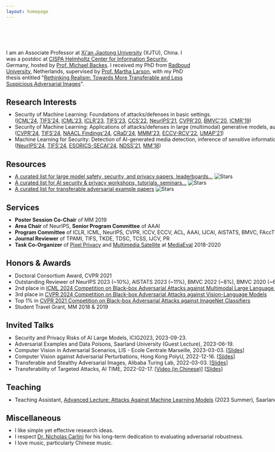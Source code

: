 ```yaml
---
layout: homepage
---
```


<h1 id="about-me"></h1>

<h2 style="margin: 80px 0px 10px;"></h2>

I am an Associate Professor at [Xi'an Jiaotong University](http://en.xjtu.edu.cn/XJTU_Introduction/Introduction.htm) (XJTU), China. I was a postdoc at [CISPA Helmholtz Center for Information Security](https://cispa.de/en/about), Germany, hosted by [Prof. Michael Backes](https://michaelbackes.eu/aboutme.html).
I received my PhD from [Radboud University](https://www.ru.nl/english/), Netherlands, supervised by [Prof. Martha Larson](https://www.ru.nl/english/people/larson-m/), with my PhD thesis entitled "<a href="https://repository.ubn.ru.nl/handle/2066/245409">Rethinking Realism: Towards More Transferable and Less Suspicious Adversarial Images</a>".

## Research Interests
<ul style="margin:-5px 0 25px;width:950px">
  <li>Security of Machine Learning: Foundations of attacks/defenses in basic settings.<br>
    (<a href="https://arxiv.org/abs/2312.07364">ICML'24</a>, <a href="https://arxiv.org/abs/2305.05875">TIFS'24</a>, <a href="https://arxiv.org/abs/2301.13838">ICML'23</a>, <a href="https://openreview.net/forum?id=zKvm1ETDOq">ICLR'23</a>, <a href="https://arxiv.org/abs/2011.06690">TIFS'23</a>, <a href="https://arxiv.org/abs/2208.14933">CCS'22</a>, <a href="https://arxiv.org/abs/2012.11207">NeurIPS'21</a>, <a href="https://arxiv.org/abs/1911.02466">CVPR'20</a>, <a href="https://arxiv.org/abs/2002.01008">BMVC'20</a>, <a href="https://arxiv.org/abs/1901.10332">ICMR'19</a>)</li>
  <li>Security of Machine Learning: Applications of attacks/defenses in large (multimodal) generative models, autonomous driving...<br>
    (<a href="https://arxiv.org/abs/2312.07364">CVPR'24</a>, <a href="https://arxiv.org/abs/2305.05875">TIFS'24</a>, <a href="https://arxiv.org/abs/2301.13838">NAACL Findings'24</a>, <a href="https://zhengyuzhao.github.io/publications/">CRaD'24</a>, <a href="https://arxiv.org/abs/2206.01467">MMM'23</a>, <a href="https://arxiv.org/abs/2211.01086">ECCV-RCV'22</a>, <a href="https://dl.acm.org/doi/abs/10.1145/3450613.3456832">UMAP'21</a>)</li>
  <li>Machine Learning for Security: Detection of AI-generated media detection, inference of sensitive information...<br>
    (<a href="https://zhengyuzhao.github.io/publications/">NeurIPS'24</a>, <a href="https://ieeexplore.ieee.org/document/10689267">TIFS'24</a>, <a href="https://arxiv.org/abs/2408.16025">ESORICS-SECAI'24</a>, <a href="https://arxiv.org/abs/2011.09877">NDSS'21</a>, <a href="https://arxiv.org/abs/1807.08624">MM'18</a>)</li>
</ul>



## Resources 
<ul style="margin:-5px 0 25px;width:950px">
  <li><a href="https://github.com/ThuCCSLab/lm-ssp">A curated list for large model safety, security, and privacy papers, leaderboards...</a>  <img alt="Stars" src="https://img.shields.io/github/stars/ThuCCSLab/lm-ssp"></li>
  <li><a href="https://github.com/ZhengyuZhao/AI-Security-and-Privacy-Events">A curated list for AI security & privacy workshops, tutorials, seminars...</a>  <img alt="Stars" src="https://img.shields.io/github/stars/ZhengyuZhao/AI-Security-and-Privacy-Events"></li>
  <li><a href="https://github.com/ZhengyuZhao/TransferAttackEval">A curated list for transferable adversarial example papers</a>  <img alt="Stars" src="https://img.shields.io/github/stars/ZhengyuZhao/TransferAttackEval"></li>
</ul>


## Services
<ul style="margin:-5px 0 25px;width:950px">
  <li><strong>Poster Session Co-Chair</strong> of MM 2019</li>
  <li><strong>Area Chair</strong> of NeurIPS, <strong>Senior Program Committee</strong> of AAAI</li>
  <li><strong>Program Committee</strong> of ICLR, ICML, NeurIPS, CVPR, ICCV, ECCV, ACL, AAAI, IJCAI, AISTATS, BMVC, FAccT</li>
  <li><strong>Journal Reviewer</strong> of TPAMI, TIFS, TKDE, TDSC, TCSS, IJCV, PR</li>
  <li><strong>Task Co-Organizer</strong> of <a href="https://multimediaeval.github.io/editions/2020/tasks/pixelprivacy/">Pixel Privacy</a> and <a href="http://www.multimediaeval.org/mediaeval2019/multimediasatellite/">Multimedia Satellite</a> at <a href="https://multimediaeval.github.io/">MediaEval</a> 2018-2020</li>
</ul>

## Honors & Awards 
<ul style="margin:-5px 0 25px;width:950px">
<li>Doctoral Consortium Award, CVPR 2021</li>
<li>Outstanding Reviewer of NeurIPS 2023 (~10%), AISTATS 2023 (~11%), BMVC 2022 (~8%), BMVC 2020 (~6%)</li>
<li>2nd place in <a href="https://icml-tifa.github.io/challenges/track1/">ICML 2024 Competition on Black-box Adversarial Attacks against Multimodal Large Language Models</a></li>
<li>3rd place in <a href="https://cvpr24-advml.github.io/">CVPR 2024 Competition on Black-box Adversarial Attacks against Vision-Language Models</a></li>
<li>Top 1% in <a href="https://aisecure-workshop.github.io/amlcvpr2021/">CVPR 2021 Competition on Black-box Adversarial Attacks against ImageNet Classifiers</a></li>
<li>Student Travel Grant, MM 2018 & 2019</li>  
</ul>  

## Invited Talks 
<ul style="margin:-5px 0 25px;width:950px">
<li>Security and Privacy Risks of AI Large Models, ICIG2023, 2023-09-23. </li> 
<li>Adversarial Examples and Data Poisons, Saarland University (Guest Lecture), 2023-06-19. </li> 
<li>Computer Vision in Adversarial Scenarios, LIS - Ecole Centrale Marseille, 2023-03-03. <a href="./assets/img/Talk_Marseille.pdf">[Slides]</a> </li> 
<li>Computer Vision against Adversarial Perturbations, Hong Kong PolyU, 2022-12-16. <a href="./assets/img/PolyU_ZhengyuZhao.pdf">[Slides]</a> </li> 
<li>Transferable and Stealthy Adversarial Images, Alibaba Turing Lab, 2022-03-03. <a href="./assets/img/AIibaba_ZhengyuZhao.pdf">[Slides]</a> </li> 
<li>Transferability of Targeted Attacks, AI TIME, 2022-02-17. <a href="https://www.bilibili.com/video/BV1X44y1H7S4?spm_id_from=333.999.0.0">[Video (in Chinese)]</a> <a href="./assets/img/AITIME_ZhengyuZhao.pdf">[Slides]</a> </li>
</ul>

## Teaching
<ul style="margin:-5px 0 25px;width:950px">
<li>Teaching Assistant, <a href="https://cms.cispa.saarland/amlm2023/">Advanced Lecture: Attacks Against Machine Learning Models</a> (2023 Summer), Saarland University</li>
</ul>  

## Miscellaneous
<ul style="margin:-5px 0 25px;width:950px">
<li>I like simple yet effective research ideas.</li>
<li>I respect <a href="https://nicholas.carlini.com/">Dr. Nicholas Carlini</a> for his long-term dedication to evaluating adversarial robustness.</li>
<li>I love music, particularly Chinese music.</li>
  
<!--
## Contact
**Address:** [Xi'an Jiaotong University](http://en.xjtu.edu.cn/)
-->
